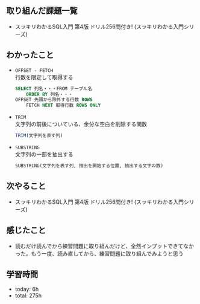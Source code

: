  ##  取り組んだ課題一覧

- スッキリわかるSQL入門 第4版 ドリル256問付き! (スッキリわかる入門シリーズ)

 ##  わかったこと

- `OFFSET - FETCH`<br>行数を限定して取得する
    ```SQL
    SELECT 列名・・・FROM テーブル名
        ORDER BY 列名・・・
    OFFSET 先頭から除外する行数 ROWS
        FETCH NEXT 取得行数 ROWS ONLY
    ```
- `TRIM`<br>文字列の前後についている、余分な空白を削除する関数
    ```SQL
    TRIM(文字列を表す列)
    ```
- `SUBSTRING`<br>文字列の一部を抽出する
    ```SQL
    SUBSTRING(文字列を表す列, 抽出を開始する位置, 抽出する文字の数)
    ```
 ##  次やること

- スッキリわかるSQL入門 第4版 ドリル256問付き! (スッキリわかる入門シリーズ)

 ##  感じたこと

- 読むだけ読んでから練習問題に取り組んだけど、全然インプットできてなかった。もう一度、読み直してから、練習問題に取り組んでみようと思う

 ##  学習時間
- today: 6h
- total: 275h
